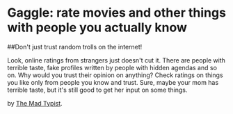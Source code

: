# Gaggle: rate movies and other things with people you actually know

##Don't just trust random trolls on the internet!

Look, online ratings from strangers just doesn't cut it. There are people with terrible taste, fake profiles written by people with hidden agendas and so on. Why would you trust their opinion on anything? Check ratings on things you like only from people you know and trust. Sure, maybe your mom has terrible taste, but it's still good to get her input on some things.

by [The Mad Typist](http://themadtypist.com/).
